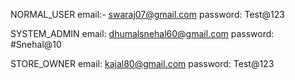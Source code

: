 NORMAL_USER
email:- swaraj07@gmail.com
password: Test@123

SYSTEM_ADMIN
email: dhumalsnehal60@gmail.com
password: #Snehal@10

STORE_OWNER
email: kajal80@gmail.com
password: Test@123
